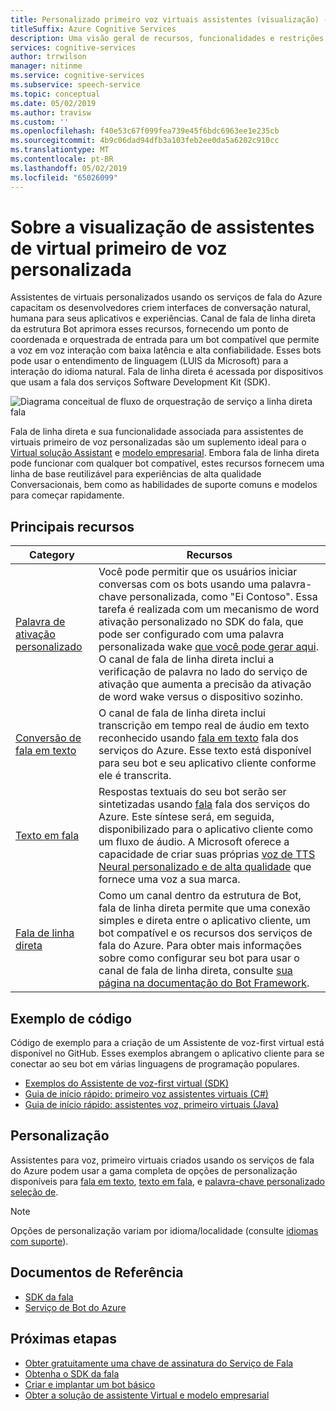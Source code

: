 ```yaml
---
title: Personalizado primeiro voz virtuais assistentes (visualização) - serviços de fala
titleSuffix: Azure Cognitive Services
description: Uma visão geral de recursos, funcionalidades e restrições para assistentes virtuais personalizados de voz, primeiro usando o canal de fala de linha direta no Bot Framework e o Cognitive Services fala Software Development Kit (SDK).
services: cognitive-services
author: trrwilson
manager: nitinme
ms.service: cognitive-services
ms.subservice: speech-service
ms.topic: conceptual
ms.date: 05/02/2019
ms.author: travisw
ms.custom: ''
ms.openlocfilehash: f40e53c67f099fea739e45f6bdc6963ee1e235cb
ms.sourcegitcommit: 4b9c06dad94dfb3a103feb2ee0da5a6202c910cc
ms.translationtype: MT
ms.contentlocale: pt-BR
ms.lasthandoff: 05/02/2019
ms.locfileid: "65026099"
---
```

# <a name="about-custom-voice-first-virtual-assistants-preview"></a>Sobre a visualização de assistentes de virtual primeiro de voz personalizada

Assistentes de virtuais personalizados usando os serviços de fala do Azure capacitam os desenvolvedores criem interfaces de conversação natural, humana para seus aplicativos e experiências. Canal de fala de linha direta da estrutura Bot aprimora esses recursos, fornecendo um ponto de coordenada e orquestrada de entrada para um bot compatível que permite a voz em voz interação com baixa latência e alta confiabilidade. Esses bots pode usar o entendimento de linguagem (LUIS da Microsoft) para a interação do idioma natural. Fala de linha direta é acessada por dispositivos que usam a fala dos serviços Software Development Kit (SDK).

   ![Diagrama conceitual de fluxo de orquestração de serviço a linha direta fala](media/voice-first-virtual-assistants/overview.png "fluxo o canal de fala")

Fala de linha direta e sua funcionalidade associada para assistentes de virtuais primeiro de voz personalizadas são um suplemento ideal para o [Virtual solução Assistant](https://docs.microsoft.com/azure/bot-service/bot-builder-virtual-assistant-introduction) e [modelo empresarial](https://docs.microsoft.com/azure/bot-service/bot-builder-enterprise-template-overview). Embora fala de linha direta pode funcionar com qualquer bot compatível, estes recursos fornecem uma linha de base reutilizável para experiências de alta qualidade Conversacionais, bem como as habilidades de suporte comuns e modelos para começar rapidamente.

## <a name="core-features"></a>Principais recursos

| Category | Recursos |
|----------|----------|
|[Palavra de ativação personalizado](speech-devices-sdk-create-kws.md) | Você pode permitir que os usuários iniciar conversas com os bots usando uma palavra-chave personalizada, como "Ei Contoso". Essa tarefa é realizada com um mecanismo de word ativação personalizado no SDK do fala, que pode ser configurado com uma palavra personalizada wake [que você pode gerar aqui](speech-devices-sdk-create-kws.md). O canal de fala de linha direta inclui a verificação de palavra no lado do serviço de ativação que aumenta a precisão da ativação de word wake versus o dispositivo sozinho.
|[Conversão de fala em texto](speech-to-text.md) | O canal de fala de linha direta inclui transcrição em tempo real de áudio em texto reconhecido usando [fala em texto](speech-to-text.md) fala dos serviços do Azure. Esse texto está disponível para seu bot e seu aplicativo cliente conforme ele é transcrita.
|[Texto em fala](text-to-speech.md) | Respostas textuais do seu bot serão ser sintetizadas usando [fala](text-to-speech.md) fala dos serviços do Azure. Este síntese será, em seguida, disponibilizado para o aplicativo cliente como um fluxo de áudio. A Microsoft oferece a capacidade de criar suas próprias [voz de TTS Neural personalizado e de alta qualidade](https://aka.ms/customneuraltts) que fornece uma voz a sua marca.
|[Fala de linha direta](https://docs.microsoft.com/azure/bot-service/bot-service-channel-connect-directlinespeech.md) | Como um canal dentro da estrutura de Bot, fala de linha direta permite que uma conexão simples e direta entre o aplicativo cliente, um bot compatível e os recursos dos serviços de fala do Azure. Para obter mais informações sobre como configurar seu bot para usar o canal de fala de linha direta, consulte [sua página na documentação do Bot Framework](https://docs.microsoft.com/azure/bot-service/bot-service-channel-connect-directlinespeech.md).

## <a name="sample-code"></a>Exemplo de código

Código de exemplo para a criação de um Assistente de voz-first virtual está disponível no GitHub. Esses exemplos abrangem o aplicativo cliente para se conectar ao seu bot em várias linguagens de programação populares.

* [Exemplos do Assistente de voz-first virtual (SDK)](https://aka.ms/csspeech/samples)
* [Guia de início rápido: primeiro voz assistentes virtuais (C#)](quickstart-virtual-assistant-csharp-uwp.md)
* [Guia de início rápido: assistentes voz, primeiro virtuais (Java)](quickstart-virtual-assistant-java-jre.md)

## <a name="customization"></a>Personalização

Assistentes para voz, primeiro virtuais criados usando os serviços de fala do Azure podem usar a gama completa de opções de personalização disponíveis para [fala em texto](speech-to-text.md), [texto em fala](text-to-speech.md), e [palavra-chave personalizado seleção de](speech-devices-sdk-create-kws.md).

> [!NOTE]
> Opções de personalização variam por idioma/localidade (consulte [idiomas com suporte](supported-languages.md)).

## <a name="reference-docs"></a>Documentos de Referência

* [SDK da fala](speech-sdk-reference.md)
* [Serviço de Bot do Azure](https://docs.microsoft.com/azure/bot-service/?view=azure-bot-service-4.0)

## <a name="next-steps"></a>Próximas etapas

* [Obter gratuitamente uma chave de assinatura do Serviço de Fala](get-started.md)
* [Obtenha o SDK da fala](speech-sdk.md)
* [Criar e implantar um bot básico](https://docs.microsoft.com/azure/bot-service/bot-builder-tutorial-basic-deploy?view=azure-bot-service-4.0)
* [Obter a solução de assistente Virtual e modelo empresarial](https://github.com/Microsoft/AI)
